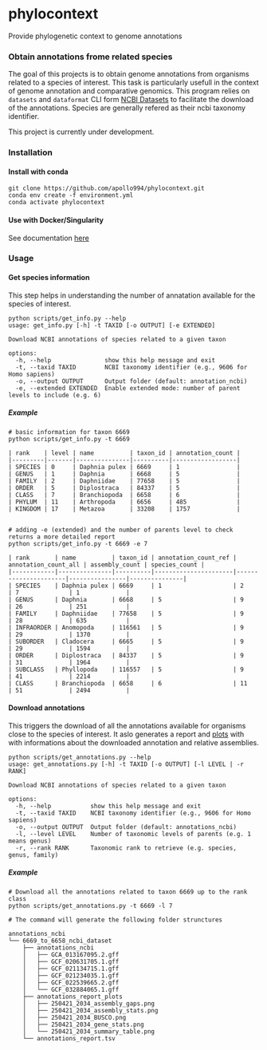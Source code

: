 # phylocontext
Provide phylogenetic context to genome annotations

### Obtain annotations frome related species
The goal of this projects is to obtain genome annotations from organisms related to a species of interest. This task is particularly usefull in the context of genome annotation and comparative genomics. This program relies on `datasets` and `dataformat` CLI form [NCBI Datasets](https://www.ncbi.nlm.nih.gov/datasets/docs/v2/) to facilitate the download of the annotations. Species are generally refered as their ncbi taxonomy identifier.

This project is currently under development. 

### Installation

#### Install with conda
```
git clone https://github.com/apollo994/phylocontext.git
conda env create -f environment.yml
conda activate phylocontext
```
#### Use with Docker/Singularity
See documentation [here](docs/docker.md)

### Usage

#### Get species information
This step helps in understanding the number of annatation available for the species of interest.
```
python scripts/get_info.py --help
usage: get_info.py [-h] -t TAXID [-o OUTPUT] [-e EXTENDED]

Download NCBI annotations of species related to a given taxon

options:
  -h, --help               show this help message and exit
  -t, --taxid TAXID        NCBI taxonomy identifier (e.g., 9606 for Homo sapiens)
  -o, --output OUTPUT      Output folder (default: annotation_ncbi)
  -e, --extended EXTENDED  Enable extended mode: number of parent levels to include (e.g. 6)
```
##### Example
```
# basic information for taxon 6669
python scripts/get_info.py -t 6669

| rank    | level | name          | taxon_id | annotation_count |
|---------|-------|---------------|----------|------------------|
| SPECIES | 0     | Daphnia pulex | 6669     | 1                |
| GENUS   | 1     | Daphnia       | 6668     | 5                |
| FAMILY  | 2     | Daphniidae    | 77658    | 5                |
| ORDER   | 5     | Diplostraca   | 84337    | 5                |
| CLASS   | 7     | Branchiopoda  | 6658     | 6                |
| PHYLUM  | 11    | Arthropoda    | 6656     | 485              |
| KINGDOM | 17    | Metazoa       | 33208    | 1757             |


# adding -e (extended) and the number of parents level to check returns a more detailed report
python scripts/get_info.py -t 6669 -e 7

| rank       | name          | taxon_id | annotation_count_ref | annotation_count_all | assembly_count | species_count |
|------------|---------------|----------|----------------------|----------------------|----------------|---------------|
| SPECIES    | Daphnia pulex | 6669     | 1                    | 2                    | 7              | 1             |
| GENUS      | Daphnia       | 6668     | 5                    | 9                    | 26             | 251           |
| FAMILY     | Daphniidae    | 77658    | 5                    | 9                    | 28             | 635           |
| INFRAORDER | Anomopoda     | 116561   | 5                    | 9                    | 29             | 1370          |
| SUBORDER   | Cladocera     | 6665     | 5                    | 9                    | 29             | 1594          |
| ORDER      | Diplostraca   | 84337    | 5                    | 9                    | 31             | 1964          |
| SUBCLASS   | Phyllopoda    | 116557   | 5                    | 9                    | 41             | 2214          |
| CLASS      | Branchiopoda  | 6658     | 6                    | 11                   | 51             | 2494          |
```

#### Download annotations
This triggers the download of all the annotations available for organisms close to the species of interest. It aslo generates a report and [plots](examples/annotations_report_plots/) with with informations about the downloaded annotation and relative assemblies. 
```
python scripts/get_annotations.py --help
usage: get_annotations.py [-h] -t TAXID [-o OUTPUT] [-l LEVEL | -r RANK]

Download NCBI annotations of species related to a given taxon

options:
  -h, --help           show this help message and exit
  -t, --taxid TAXID    NCBI taxonomy identifier (e.g., 9606 for Homo sapiens)
  -o, --output OUTPUT  Output folder (default: annotations_ncbi)
  -l, --level LEVEL    Number of taxonomic levels of parents (e.g. 1 means genus)
  -r, --rank RANK      Taxonomic rank to retrieve (e.g. species, genus, family)
```
##### Example
```
# Download all the annotations related to taxon 6669 up to the rank class 
python scripts/get_annotations.py -t 6669 -l 7

# The command will generate the following folder strunctures

annotations_ncbi
└── 6669_to_6658_ncbi_dataset
    ├── annotations_ncbi
    │   ├── GCA_013167095.2.gff
    │   ├── GCF_020631705.1.gff
    │   ├── GCF_021134715.1.gff
    │   ├── GCF_021234035.1.gff
    │   ├── GCF_022539665.2.gff
    │   └── GCF_032884065.1.gff
    ├── annotations_report_plots
    │   ├── 250421_2034_assembly_gaps.png
    │   ├── 250421_2034_assembly_stats.png
    │   ├── 250421_2034_BUSCO.png
    │   ├── 250421_2034_gene_stats.png
    │   └── 250421_2034_summary_table.png
    └── annotations_report.tsv
```
